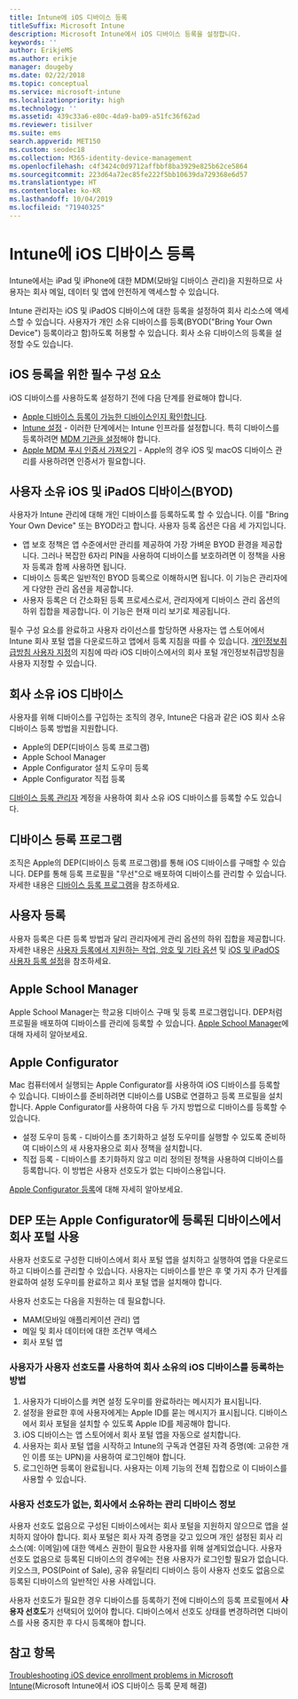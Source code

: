 ```yaml
---
title: Intune에 iOS 디바이스 등록
titleSuffix: Microsoft Intune
description: Microsoft Intune에서 iOS 디바이스 등록을 설정합니다.
keywords: ''
author: ErikjeMS
ms.author: erikje
manager: dougeby
ms.date: 02/22/2018
ms.topic: conceptual
ms.service: microsoft-intune
ms.localizationpriority: high
ms.technology: ''
ms.assetid: 439c33a6-e80c-4da9-ba09-a51fc36f62ad
ms.reviewer: tisilver
ms.suite: ems
search.appverid: MET150
ms.custom: seodec18
ms.collection: M365-identity-device-management
ms.openlocfilehash: c4f3424c0d9712affbbf8ba3929e825b62ce5864
ms.sourcegitcommit: 223d64a72ec85fe222f5bb10639da729368e6d57
ms.translationtype: HT
ms.contentlocale: ko-KR
ms.lasthandoff: 10/04/2019
ms.locfileid: "71940325"
---
```

# <a name="enroll-ios-devices-in-intune"></a>Intune에 iOS 디바이스 등록

Intune에서는 iPad 및 iPhone에 대한 MDM(모바일 디바이스 관리)을 지원하므로 사용자는 회사 메일, 데이터 및 앱에 안전하게 액세스할 수 있습니다.

Intune 관리자는 iOS 및 iPadOS 디바이스에 대한 등록을 설정하여 회사 리소스에 액세스할 수 있습니다. 사용자가 개인 소유 디바이스를 등록(BYOD("Bring Your Own Device") 등록이라고 함)하도록 허용할 수 있습니다. 회사 소유 디바이스의 등록을 설정할 수도 있습니다.

## <a name="prerequisites-for-ios-enrollment"></a>iOS 등록을 위한 필수 구성 요소

iOS 디바이스를 사용하도록 설정하기 전에 다음 단계를 완료해야 합니다.

- [Apple 디바이스 등록이 가능한 디바이스인지 확인합니다](https://support.apple.com/en-us/HT204142#eligibility).
- [Intune 설정](../fundamentals/setup-steps.md) - 이러한 단계에서는 Intune 인프라를 설정합니다. 특히 디바이스를 등록하려면 [MDM 기관을 설정](../fundamentals/mdm-authority-set.md)해야 합니다.
- [Apple MDM 푸시 인증서 가져오기](apple-mdm-push-certificate-get.md) - Apple의 경우 iOS 및 macOS 디바이스 관리를 사용하려면 인증서가 필요합니다.

## <a name="user-owned-ios-and-ipados-devices-byod"></a>사용자 소유 iOS 및 iPadOS 디바이스(BYOD)

사용자가 Intune 관리에 대해 개인 디바이스를 등록하도록 할 수 있습니다. 이를 "Bring Your Own Device" 또는 BYOD라고 합니다. 사용자 등록 옵션은 다음 세 가지입니다.
- 앱 보호 정책은 앱 수준에서만 관리를 제공하여 가장 가벼운 BYOD 환경을 제공합니다. 그러나 복잡한 6자리 PIN을 사용하여 디바이스를 보호하려면 이 정책을 사용자 등록과 함께 사용하면 됩니다.
- 디바이스 등록은 일반적인 BYOD 등록으로 이해하시면 됩니다. 이 기능은 관리자에게 다양한 관리 옵션을 제공합니다.
- 사용자 등록은 더 간소화된 등록 프로세스로서, 관리자에게 디바이스 관리 옵션의 하위 집합을 제공합니다. 이 기능은 현재 미리 보기로 제공됩니다. 

필수 구성 요소를 완료하고 사용자 라이선스를 할당하면 사용자는 앱 스토어에서 Intune 회사 포털 앱을 다운로드하고 앱에서 등록 지침을 따를 수 있습니다. [개인정보취급방침 사용자 지정](../apps/company-portal-app.md#privacy-statement-customization)의 지침에 따라 iOS 디바이스에서의 회사 포털 개인정보취급방침을 사용자 지정할 수 있습니다.

## <a name="company-owned-ios-devices"></a>회사 소유 iOS 디바이스

사용자를 위해 디바이스를 구입하는 조직의 경우, Intune은 다음과 같은 iOS 회사 소유 디바이스 등록 방법을 지원합니다.

- Apple의 DEP(디바이스 등록 프로그램)
- Apple School Manager
- Apple Configurator 설치 도우미 등록
- Apple Configurator 직접 등록

[디바이스 등록 관리자](device-enrollment-manager-enroll.md) 계정을 사용하여 회사 소유 iOS 디바이스를 등록할 수도 있습니다.

## <a name="device-enrollment-program"></a>디바이스 등록 프로그램

조직은 Apple의 DEP(디바이스 등록 프로그램)를 통해 iOS 디바이스를 구매할 수 있습니다. DEP를 통해 등록 프로필을 "무선"으로 배포하여 디바이스를 관리할 수 있습니다. 자세한 내용은 [디바이스 등록 프로그램](device-enrollment-program-enroll-ios.md)을 참조하세요.

## <a name="user-enrollment"></a>사용자 등록
사용자 등록은 다른 등록 방법과 달리 관리자에게 관리 옵션의 하위 집합을 제공합니다. 자세한 내용은 [사용자 등록에서 지원하는 작업, 암호 및 기타 옵션](ios-user-enrollment-supported-actions.md) 및 [iOS 및 iPadOS 사용자 등록 설정](ios-user-enrollment.md)을 참조하세요.

## <a name="apple-school-manager"></a>Apple School Manager

Apple School Manager는 학교용 디바이스 구매 및 등록 프로그램입니다. DEP처럼 프로필을 배포하여 디바이스를 관리에 등록할 수 있습니다. [Apple School Manager](apple-school-manager-set-up-ios.md)에 대해 자세히 알아보세요.

## <a name="apple-configurator"></a>Apple Configurator

Mac 컴퓨터에서 실행되는 Apple Configurator를 사용하여 iOS 디바이스를 등록할 수 있습니다. 디바이스를 준비하려면 디바이스를 USB로 연결하고 등록 프로필을 설치합니다. Apple Configurator를 사용하여 다음 두 가지 방법으로 디바이스를 등록할 수 있습니다.

- 설정 도우미 등록 - 디바이스를 초기화하고 설정 도우미를 실행할 수 있도록 준비하여 디바이스의 새 사용자용으로 회사 정책을 설치합니다.
- 직접 등록 - 디바이스를 초기화하지 않고 미리 정의된 정책을 사용하여 디바이스를 등록합니다. 이 방법은 사용자 선호도가 없는 디바이스용입니다.

[Apple Configurator 등록](apple-configurator-enroll-ios.md)에 대해 자세히 알아보세요.

## <a name="use-the-company-portal-on-dep-enrolled-or-apple-configurator-enrolled-devices"></a>DEP 또는 Apple Configurator에 등록된 디바이스에서 회사 포털 사용

사용자 선호도로 구성한 디바이스에서 회사 포털 앱을 설치하고 실행하여 앱을 다운로드하고 디바이스를 관리할 수 있습니다. 사용자는 디바이스를 받은 후 몇 가지 추가 단계를 완료하여 설정 도우미를 완료하고 회사 포털 앱을 설치해야 합니다.

사용자 선호도는 다음을 지원하는 데 필요합니다.

- MAM(모바일 애플리케이션 관리) 앱
- 메일 및 회사 데이터에 대한 조건부 액세스
- 회사 포털 앱

### <a name="how-users-enroll-corporate-owned-ios-devices-with-user-affinity"></a>사용자가 사용자 선호도를 사용하여 회사 소유의 iOS 디바이스를 등록하는 방법

1. 사용자가 디바이스를 켜면 설정 도우미를 완료하라는 메시지가 표시됩니다.
2. 설정을 완료한 후에 사용자에게는 Apple ID를 묻는 메시지가 표시됩니다. 디바이스에서 회사 포털을 설치할 수 있도록 Apple ID를 제공해야 합니다.
3. iOS 디바이스는 앱 스토어에서 회사 포털 앱을 자동으로 설치합니다.
4. 사용자는 회사 포털 앱을 시작하고 Intune의 구독과 연결된 자격 증명(예: 고유한 개인 이름 또는 UPN)을 사용하여 로그인해야 합니다.
5. 로그인하면 등록이 완료됩니다. 사용자는 이제 기능의 전체 집합으로 이 디바이스를 사용할 수 있습니다.

### <a name="about-corporate-owned-managed-devices-with-no-user-affinity"></a>사용자 선호도가 없는, 회사에서 소유하는 관리 디바이스 정보

사용자 선호도 없음으로 구성된 디바이스에서는 회사 포털을 지원하지 않으므로 앱을 설치하지 않아야 합니다. 회사 포털은 회사 자격 증명을 갖고 있으며 개인 설정된 회사 리소스(예: 이메일)에 대한 액세스 권한이 필요한 사용자를 위해 설계되었습니다. 사용자 선호도 없음으로 등록된 디바이스의 경우에는 전용 사용자가 로그인할 필요가 없습니다. 키오스크, POS(Point of Sale), 공유 유틸리티 디바이스 등이 사용자 선호도 없음으로 등록된 디바이스의 일반적인 사용 사례입니다.

사용자 선호도가 필요한 경우 디바이스를 등록하기 전에 디바이스의 등록 프로필에서 **사용자 선호도**가 선택되어 있어야 합니다. 디바이스에서 선호도 상태를 변경하려면 디바이스를 사용 중지한 후 다시 등록해야 합니다.

## <a name="see-also"></a>참고 항목

[Troubleshooting iOS device enrollment problems in Microsoft Intune](https://support.microsoft.com/help/4039809)(Microsoft Intune에서 iOS 디바이스 등록 문제 해결)
